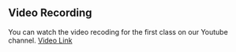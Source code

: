  ## Video Recording

You can watch the video recoding for the first class on our Youtube channel. [Video Link](https://www.youtube.com/watch?v=x728En5YMzc)
